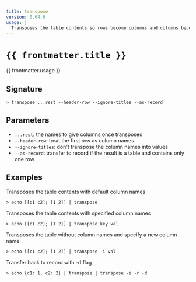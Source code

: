 ```yaml
---
title: transpose
version: 0.64.0
usage: |
  Transposes the table contents so rows become columns and columns become rows.
---
```


<script>
  import { usePageFrontmatter } from '@vuepress/client';
  export default { computed: { frontmatter() { return usePageFrontmatter().value; } } }
</script>

# <code>{{ frontmatter.title }}</code>

<div style='white-space: pre-wrap;'>{{ frontmatter.usage }}</div>

## Signature

```> transpose ...rest --header-row --ignore-titles --as-record```

## Parameters

 -  `...rest`: the names to give columns once transposed
 -  `--header-row`: treat the first row as column names
 -  `--ignore-titles`: don't transpose the column names into values
 -  `--as-record`: transfer to record if the result is a table and contains only one row

## Examples

Transposes the table contents with default column names
```shell
> echo [[c1 c2]; [1 2]] | transpose
```

Transposes the table contents with specified column names
```shell
> echo [[c1 c2]; [1 2]] | transpose key val
```

Transposes the table without column names and specify a new column name
```shell
> echo [[c1 c2]; [1 2]] | transpose -i val
```

Transfer back to record with -d flag
```shell
> echo {c1: 1, c2: 2} | transpose | transpose -i -r -d
```
